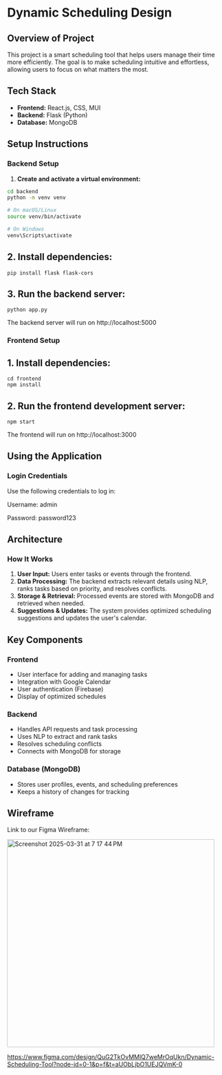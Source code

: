 # Dynamic Scheduling Design

## Overview of Project

This project is a smart scheduling tool that helps users manage their time more efficiently. The goal is to make scheduling intuitive and effortless, allowing users to focus on what matters the most.

## Tech Stack

- **Frontend:** React.js, CSS, MUI  
- **Backend:** Flask (Python)  
- **Database:** MongoDB  

## Setup Instructions

### Backend Setup

1. **Create and activate a virtual environment:**

```bash
cd backend
python -m venv venv

# On macOS/Linux
source venv/bin/activate

# On Windows
venv\Scripts\activate
```

## 2. Install dependencies:

```
pip install flask flask-cors
```

## 3. Run the backend server:

```
python app.py
```
The backend server will run on http://localhost:5000

### Frontend Setup

## 1. Install dependencies:

```
cd frontend
npm install
```

## 2. Run the frontend development server:

```
npm start
```
The frontend will run on http://localhost:3000

## Using the Application

### Login Credentials

Use the following credentials to log in:

Username: admin

Password: password123

## Architecture

### How It Works

1. **User Input:** Users enter tasks or events through the frontend.  
2. **Data Processing:** The backend extracts relevant details using NLP, ranks tasks based on priority, and resolves conflicts.  
3. **Storage & Retrieval:** Processed events are stored with MongoDB and retrieved when needed.  
4. **Suggestions & Updates:** The system provides optimized scheduling suggestions and updates the user's calendar.

## Key Components

### Frontend

- User interface for adding and managing tasks  
- Integration with Google Calendar  
- User authentication (Firebase)  
- Display of optimized schedules  

### Backend

- Handles API requests and task processing  
- Uses NLP to extract and rank tasks  
- Resolves scheduling conflicts  
- Connects with MongoDB for storage  

### Database (MongoDB)

- Stores user profiles, events, and scheduling preferences  
- Keeps a history of changes for tracking

## Wireframe

Link to our Figma Wireframe: 

<img width="482" alt="Screenshot 2025-03-31 at 7 17 44 PM" src="https://github.com/user-attachments/assets/2083de92-6dfa-4a14-bb86-3a4f79408648" />


https://www.figma.com/design/QuG2TkOvMMlQ7weMrOqUkn/Dynamic-Scheduling-Tool?node-id=0-1&p=f&t=aUObLjbO1UEJQVmK-0

